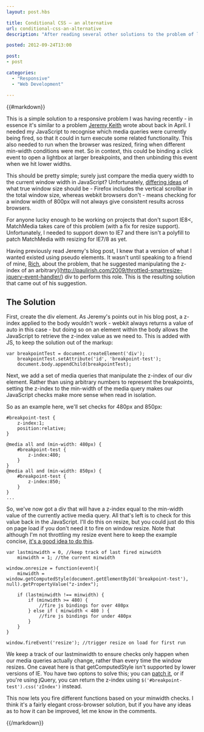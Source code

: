 ```yaml
---
layout: post.hbs

title: Conditional CSS – an alternative
url: conditional-css-an-alternative
description: "After reading several other solutions to the problem of linking up CSS media queries and JavaScript, here's my go at solving it."

posted: 2012-09-24T13:00

post:
- post

categories:
  - "Responsive"
  - "Web Development"

---
```


{{#markdown}}

This is a simple solution to a responsive problem I was having recently - in essence it's similar to a problem [Jeremy Keith](http://adactio.com/journal/5429/) wrote about back in April.  I needed my JavaScript to recognise which media queries were currently being fired, so that it could in turn execute some related functionality. This also needed to run when the browser was resized, firing when different min-width conditions were met.  So in context, this could be binding a click event to open a lightbox at larger breakpoints, and then unbinding this event when we hit lower widths.

This should be pretty simple; surely just compare the media query width to the current window width in JavaScript?  Unfortunately, [differing ideas](http://iamkeir.com/post/26647025450/firefox-media-query-breakpoints-wtf) of what true window size should be - Firefox includes the vertical scrollbar in the total window size, whereas webkit browsers don't - means checking for a window width of 800px will not always give consistent results across browsers.

For anyone lucky enough to be working on projects that don't suport IE8<, MatchMedia takes care of this problem (with a fix for resize support).  Unfortunately, I needed to support down to IE7 and there isn't a polyfill to patch MatchMedia with resizing for IE7/8 as yet.

Having previously read Jeremy's blog post, I knew that a version of what I wanted existed using pseudo elements.  It wasn't until speaking to a friend of mine, [Rich](https://[twitter.com/middric), about the problem, that he suggested manipulating the z-index of an arbitrary](http://paulirish.com/2009/throttled-smartresize-jquery-event-handler/) div to perform this role.  This is the resulting solution that came out of his suggestion.

## The Solution

First, create the div element.  As Jeremy's points out in his blog post, a z-index applied to the body wouldn't work - webkit always returns a value of auto in this case - but doing so on an element within the body allows the JavaScript to retrieve the z-index value as we need to.  This is added with JS, to keep the solution out of the markup:

<pre>
<code class="language-javascript">var breakpointTest = document.createElement('div');
	breakpointTest.setAttribute('id', 'breakpoint-test');
	document.body.appendChild(breakpointTest);</code>
</pre>

Next, we add a set of media queries that manipulate the z-index of our div element.  Rather than using arbitrary numbers to represent the breakpoints, setting the z-index to the min-width of the media query makes our JavaScript checks make more sense when read in isolation.

So as an example here, we'll set checks for 480px and 850px:

<pre>
<code class="language-css">#breakpoint-test {
	z-index:1;
	position:relative;
}

@media all and (min-width: 480px) {
	#breakpoint-test {
		z-index:480;
	}
}
@media all and (min-width: 850px) {
	#breakpoint-test {
		z-index:850;
	}
}
...</code>
</pre>

So, we've now got a div that will have a z-index equal to the min-width value of the currently active media query.  All that's left is to check for this value back in the JavaScript.  I'll do this on resize, but you could just do this on page load if you don't need it to fire on window resize.  Note that although I'm not throttling my resize event here to keep the example concise, [it's a good idea to do this](http://paulirish.com/2009/throttled-smartresize-jquery-event-handler/).

<pre>
<code class="language-javascript">var lastminwidth = 0, //keep track of last fired minwidth
	minwidth = 1; //the current minwidth

window.onresize = function(event){
	minwidth = window.getComputedStyle(document.getElementById('breakpoint-test'), null).getPropertyValue("z-index");

	if (lastminwidth !== minwidth) {
		if (minwidth >= 480) {
			//fire js bindings for over 480px
		} else if ( minwidth < 480 ) {
			//fire js bindings for under 480px
		}
	}
}

window.fireEvent('resize'); //trigger resize on load for first run</code>
</pre>


We keep a track of our lastminwidth to ensure checks only happen when our media queries actually change, rather than every time the window resizes.  One caveat here is that getComputedStyle isn't supported by lower versions of IE.  You have two optons to solve this; you can [patch it](http://snipplr.com/view/13523/), or if you're using jQuery, you can return the z-index using `$('#breakpoint-test').css('zIndex')` instead.

This now lets you fire different functions based on your minwidth checks.  I think it's a fairly elegant cross-browser solution, but if you have any ideas as to how it can be improved, let me know in the comments.

{{/markdown}}